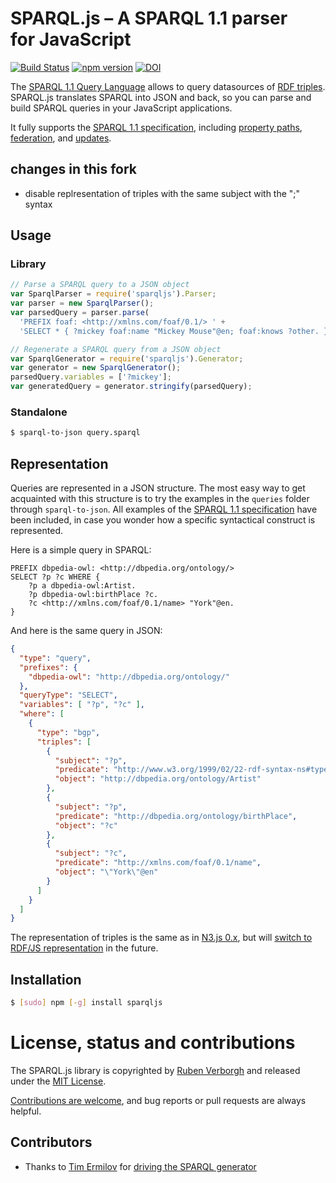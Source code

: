 # SPARQL.js – A SPARQL 1.1 parser for JavaScript
[![Build Status](https://travis-ci.org/RubenVerborgh/SPARQL.js.svg?branch=master)](https://travis-ci.org/RubenVerborgh/SPARQL.js)
[![npm version](https://badge.fury.io/js/sparqljs.svg)](https://www.npmjs.com/package/sparqljs)
[![DOI](https://zenodo.org/badge/22990236.svg)](https://zenodo.org/badge/latestdoi/22990236)

The [SPARQL 1.1 Query Language](http://www.w3.org/TR/sparql11-query/) allows to query datasources of [RDF triples](http://www.w3.org/TR/rdf11-concepts/).
SPARQL.js translates SPARQL into JSON and back,
so you can parse and build SPARQL queries in your JavaScript applications.

It fully supports the [SPARQL 1.1 specification](http://www.w3.org/TR/sparql11-query/), including [property paths](http://www.w3.org/TR/sparql11-query/#propertypaths), [federation](http://www.w3.org/TR/sparql11-federated-query/), and [updates](http://www.w3.org/TR/sparql11-update/).


## changes in this fork
- disable replresentation of triples with the same subject with the ";" syntax

## Usage
### Library
```JavaScript
// Parse a SPARQL query to a JSON object
var SparqlParser = require('sparqljs').Parser;
var parser = new SparqlParser();
var parsedQuery = parser.parse(
  'PREFIX foaf: <http://xmlns.com/foaf/0.1/> ' +
  'SELECT * { ?mickey foaf:name "Mickey Mouse"@en; foaf:knows ?other. }');

// Regenerate a SPARQL query from a JSON object
var SparqlGenerator = require('sparqljs').Generator;
var generator = new SparqlGenerator();
parsedQuery.variables = ['?mickey'];
var generatedQuery = generator.stringify(parsedQuery);
```
### Standalone
```bash
$ sparql-to-json query.sparql
```

## Representation
Queries are represented in a JSON structure. The most easy way to get acquainted with this structure is to try the examples in the `queries` folder through `sparql-to-json`. All examples of the [SPARQL 1.1 specification](http://www.w3.org/TR/sparql11-query/) have been included, in case you wonder how a specific syntactical construct is represented.

Here is a simple query in SPARQL:
```SPARQL
PREFIX dbpedia-owl: <http://dbpedia.org/ontology/>
SELECT ?p ?c WHERE {
    ?p a dbpedia-owl:Artist.
    ?p dbpedia-owl:birthPlace ?c.
    ?c <http://xmlns.com/foaf/0.1/name> "York"@en.
}
```

And here is the same query in JSON:
```JSON
{
  "type": "query",
  "prefixes": {
    "dbpedia-owl": "http://dbpedia.org/ontology/"
  },
  "queryType": "SELECT",
  "variables": [ "?p", "?c" ],
  "where": [
    {
      "type": "bgp",
      "triples": [
        {
          "subject": "?p",
          "predicate": "http://www.w3.org/1999/02/22-rdf-syntax-ns#type",
          "object": "http://dbpedia.org/ontology/Artist"
        },
        {
          "subject": "?p",
          "predicate": "http://dbpedia.org/ontology/birthPlace",
          "object": "?c"
        },
        {
          "subject": "?c",
          "predicate": "http://xmlns.com/foaf/0.1/name",
          "object": "\"York\"@en"
        }
      ]
    }
  ]
}
```

The representation of triples is the same as in [N3.js 0.x](https://github.com/rdfjs/N3.js/blob/v0.11.3/README.md#triple-representation), but will [switch to RDF/JS representation](http://rdf.js.org/) in the future.

## Installation
```bash
$ [sudo] npm [-g] install sparqljs
```

# License, status and contributions
The SPARQL.js library is copyrighted by [Ruben Verborgh](http://ruben.verborgh.org/)
and released under the [MIT License](https://github.com/RubenVerborgh/SPARQL.js/blob/master/LICENSE.md).

[Contributions are welcome](https://github.com/RubenVerborgh/SPARQL.js/blob/master/CONTRIBUTING.md), and bug reports or pull requests are always helpful.

## Contributors
- Thanks to [Tim Ermilov](https://github.com/yamalight) for [driving the SPARQL generator](https://github.com/RubenVerborgh/SPARQL.js/pull/9)
